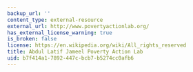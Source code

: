 ```yaml
---
backup_url: ''
content_type: external-resource
external_url: http://www.povertyactionlab.org/
has_external_license_warning: true
is_broken: false
license: https://en.wikipedia.org/wiki/All_rights_reserved
title: Abdul Latif Jameel Poverty Action Lab
uid: b7f414a1-7892-447c-bcb7-b5274cc0afb6
---
```

